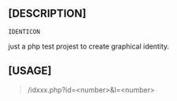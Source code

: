 ## [DESCRIPTION]
`IDENTICON`

just a php test projest to create graphical identity.

## [USAGE]

> /idxxx.php?id=\<number\>&l=\<number\>


